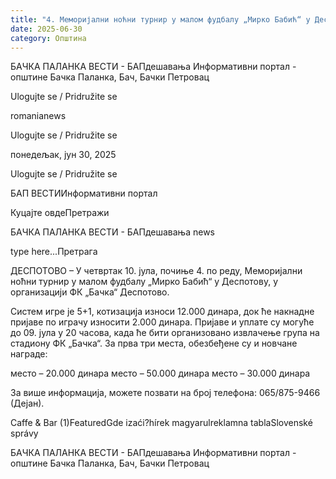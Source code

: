 ```yaml
---
title: "4. Меморијални ноћни турнир у малом фудбалу „Мирко Бабић“ у Деспотову"
date: 2025-06-30
category: Општина
---
```


БАЧКА ПАЛАНКА ВЕСТИ - БАПдешавања Информативни портал - општине Бачка Паланка, Бач, Бачки Петровац

Ulogujte se / Pridružite se

romanianews

Ulogujte se / Pridružite se

понедељак, јун 30, 2025

Ulogujte se / Pridružite se

БАП ВЕСТИИнформативни портал

Куцајте овдеПретражи

БАЧКА ПАЛАНКА ВЕСТИ - БАПдешавања news

type here...Претрага

ДЕСПОТОВО – У четвртак 10. јула, почиње 4. по реду, Меморијални ноћни турнир у малом фудбалу „Мирко Бабић“ у Деспотову, у организацији ФК „Бачка“ Деспотово.

Систем игре је 5+1, котизација износи 12.000 динара, док ће накнадне пријаве по играчу износити 2.000 динара. Пријаве и уплате су могуће до 09. јула у 20 часова, када ће бити организовано извлачење група на стадиону ФК „Бачка“.
За прва три места, обезбеђене су и новчане награде:



место – 20.000 динара
место – 50.000 динара
место – 30.000 динара

За више информација, можете позвати на број телефона: 065/875-9466 (Дејан).

Caffe & Bar (1)FeaturedGde izaći?hírek magyarulreklamna tablaSlovenské správy

БАЧКА ПАЛАНКА ВЕСТИ - БАПдешавања Информативни портал - општине Бачка Паланка, Бач, Бачки Петровац
